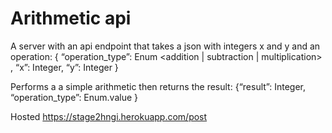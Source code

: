 # Arithmetic api

A server with an api endpoint that takes a json with integers x and y and an operation:
 { “operation_type”: Enum <addition | subtraction | multiplication> , “x”: Integer, “y”: Integer }
 
Performs a a simple arithmetic then returns the result:
{“result”: Integer, “operation_type”: Enum.value }

Hosted https://stage2hngi.herokuapp.com/post


